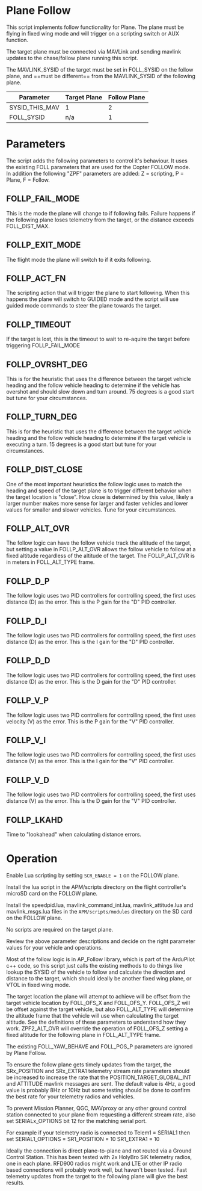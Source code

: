 # Plane Follow

This script implements follow functionality for Plane. The plane must be
flying in fixed wing mode and will trigger on a scripting switch or AUX function.

The target plane must be connected via MAVLink and sending mavlink updates to the chase/follow plane running this script.

The MAVLINK_SYSID of the target must be set in FOLL_SYSID on the follow plane,
and ==must be different== from the MAVLINK_SYSID of the following plane.

| Parameter | Target Plane | Follow Plane |
| --------- | ------------ | ------------ |
| SYSID_THIS_MAV | 1 | 2 |
| FOLL_SYSID | n/a | 1 |


# Parameters

The script adds the following parameters to control it's behaviour. It uses 
the existing FOLL parameters that are used for the Copter FOLLOW mode. In addition
the following "ZPF" parameters are added: Z = scripting, P = Plane, F = Follow.

## FOLLP_FAIL_MODE

This is the mode the plane will change to if following fails. Failure happens
if the following plane loses telemetry from the target, or the distance exceeds
FOLL_DIST_MAX.

## FOLLP_EXIT_MODE

The flight mode the plane will switch to if it exits following. 

## FOLLP_ACT_FN

The scripting action that will trigger the plane to start following. When this
happens the plane will switch to GUIDED mode and the script will use guided mode
commands to steer the plane towards the target.

## FOLLP_TIMEOUT

If the target is lost, this is the timeout to wait to re-aquire the target before 
triggering FOLLP_FAIL_MODE

## FOLLP_OVRSHT_DEG

This is for the heuristic that uses the difference between the target vehicle heading
and the follow vehicle heading to determine if the vehicle has overshot and should slow
down and turn around. 75 degrees is a good start but tune for your circumstances.

## FOLLP_TURN_DEG

This is for the heuristic that uses the difference between the target vehicle heading
and the follow vehicle heading to determine if the target vehicle is executing a turn.
15 degrees is a good start but tune for your circumstances.

## FOLLP_DIST_CLOSE

One of the most important heuristics the follow logic uses to match the heading and speed
of the target plane is to trigger different behavior when the target location is "close".
How close is determined by this value, likely a larger number makes more sense for larger 
and faster vehicles and lower values for smaller and slower vehicles. Tune for your circumstances.

## FOLLP_ALT_OVR

The follow logic can have the follow vehicle track the altitude of the target, but setting a value
in FOLLP_ALT_OVR allows the follow vehicle to follow at a fixed altitude regardless of the altitude
of the target. The FOLLP_ALT_OVR is in meters in FOLL_ALT_TYPE frame. 

## FOLLP_D_P

The follow logic uses two PID controllers for controlling speed, the first uses distance (D) 
as the error. This is the P gain for the "D" PID controller.

## FOLLP_D_I

The follow logic uses two PID controllers for controlling speed, the first uses distance (D) 
as the error. This is the I gain for the "D" PID controller.

## FOLLP_D_D

The follow logic uses two PID controllers for controlling speed, the first uses distance (D) 
as the error. This is the D gain for the "D" PID controller.

## FOLLP_V_P

The follow logic uses two PID controllers for controlling speed, the first uses velocity (V) 
as the error. This is the P gain for the "V" PID controller.

## FOLLP_V_I

The follow logic uses two PID controllers for controlling speed, the first uses distance (V) 
as the error. This is the I gain for the "V" PID controller.

## FOLLP_V_D

The follow logic uses two PID controllers for controlling speed, the first uses distance (V) 
as the error. This is the D gain for the "V" PID controller.

## FOLLP_LKAHD

Time to "lookahead" when calculating distance errors.


# Operation
Enable Lua scripting by setting `SCR_ENABLE = 1` on the FOLLOW plane.

Install the lua script in the APM/scripts directory on the flight
controller's microSD card on the FOLLOW plane. 

Install the speedpid.lua, mavlink_command_int.lua, mavlink_attitude.lua and mavlink_msgs.lua files
in the `APM/scripts/modules` directory on the SD card on the FOLLOW plane.

No scripts are required on the target plane.

Review the above parameter descriptions and decide on the right parameter values for your vehicle and operations.

Most of the follow logic is in AP_Follow library, which is part of the ArduPilot c++
code, so this script just calls the existing methods to do things like
lookup the SYSID of the vehicle to follow and calculate the direction and distance
to the target, which should ideally be another fixed wing plane, or VTOL in
fixed wing mode.

The target location the plane will attempt to achieve will be offset from the target
vehicle location by FOLL_OFS_X and FOLL_OFS_Y. FOLL_OFS_Z will be offset against the 
target vehicle, but also FOLL_ALT_TYPE will determine the altitude frame that the vehicle
will use when calculating the target altitude. See the definitions of these
parameters to understand how they work. ZPF2_ALT_OVR will override the operation of FOLL_OFS_Z
setting a fixed altitude for the following plane in FOLL_ALT_TYPE frame.

The existing FOLL_YAW_BEHAVE and FOLL_POS_P parameters are ignored by Plane Follow.

To ensure the follow plane gets timely updates from the target, the SRx_POSITION and SRx_EXTRA1
telemetry stream rate parameters should be increased to increase the rate that the POSITION_TARGET_GLOBAL_INT
and ATTITUDE mavlink messages are sent. The default value is 4Hz, a good value is probably 8Hz or 10Hz but 
some testing should be done to confirm the best rate for your telemetry radios and vehicles.

To prevent Mission Planner, QGC, MAVproxy or any other ground control station connected to your plane
from requesting a different stream rate, also set SERIALx_OPTIONS bit 12 for the matching serial port. 

For example if your telemetry radio is connected to Telem1 = SERIAL1 then set
SERIAL1_OPTIONS = 
SR1_POSITION = 10
SR1_EXTRA1 = 10

Ideally the connection is direct plane-to-plane and not routed via a Ground Control Station. This has been tested with 2x HolyBro SiK telemetry radios, one in each plane. RFD900 radios might work and LTE or other IP radio based connections will probably work well, but haven't been tested. Fast telemetry updates from the target to the following plane will give the best results.

